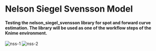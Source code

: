 # Nelson Siegel Svensson Model
#### Testing the nelson_siegel_svensson library for spot and forward curve estimation. The library will be used as one of the workflow steps of the Knime environment.
![nss-1](https://user-images.githubusercontent.com/106902757/172045653-78df4985-71a5-4e87-ae9c-53a06bcfa2ab.png)
![nss-2](https://user-images.githubusercontent.com/106902757/172045658-10c19ca6-f666-4614-99cd-8734f7cc9b83.png)

